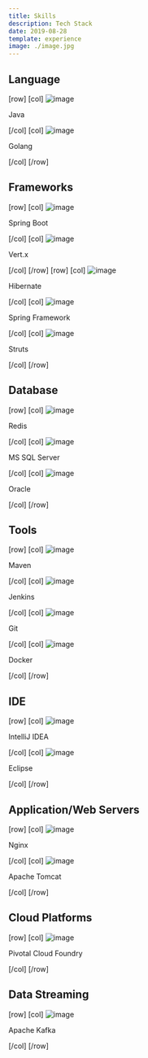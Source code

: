 ```yaml
---
title: Skills
description: Tech Stack
date: 2019-08-28
template: experience
image: ./image.jpg
---
```


## Language

[row]
[col]
![image](./java.png)

Java

[/col]
[col]
![image](./golang.png)

Golang

[/col]
[/row]

## Frameworks

[row]
[col]
![image](./springboot.png)

Spring Boot

[/col]
[col]
![image](./vertx.png)

Vert.x

[/col]
[/row]
[row]
[col]
![image](./hibernate.png)

Hibernate

[/col]
[col]
![image](./springframework.png)

Spring Framework

[/col]
[col]
![image](./struts.png)

Struts

[/col]
[/row]

## Database

[row]
[col]
![image](./redis.png)

Redis

[/col]
[col]
![image](./mssqlserver.png)

MS SQL Server

[/col]
[col]
![image](./oracle.png)

Oracle

[/col]
[/row]

## Tools

[row]
[col]
![image](./Maven.png)

Maven

[/col]
[col]
![image](./jenkins.png)

Jenkins

[/col]
[col]
![image](./git.png)

Git

[/col]
[col]
![image](./docker.png)

Docker

[/col]
[/row]

## IDE

[row]
[col]
![image](./idea.png)

IntelliJ IDEA

[/col]
[col]
![image](./eclipse.png)

Eclipse

[/col]
[/row]

## Application/Web Servers

[row]
[col]
![image](./nginx.png)

Nginx

[/col]
[col]
![image](./tomcat.png)

Apache Tomcat

[/col]
[/row]

## Cloud Platforms

[row]
[col]
![image](./cloudfoundry.png)

Pivotal Cloud Foundry

[/col]
[/row]

## Data Streaming

[row]
[col]
![image](./kafka.png)

Apache Kafka

[/col]
[/row]
